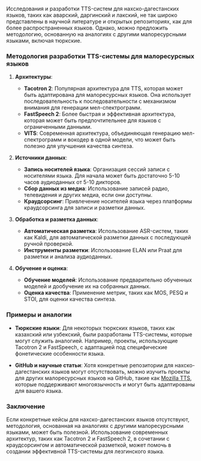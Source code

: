 Исследования и разработки TTS-систем для нахско-дагестанских языков, таких как аварский, даргинский и лакский, не так широко представлены в научной литературе и открытых репозиториях, как для более распространенных языков. Однако, можно предложить методологию, основанную на аналогиях с другими малоресурсными языками, включая тюркские.

### Методология разработки TTS-системы для малоресурсных языков

1. **Архитектуры**:
   - **Tacotron 2**: Популярная архитектура для TTS, которая может быть адаптирована для малоресурсных языков. Она использует последовательность к последовательности с механизмом внимания для генерации мел-спектрограмм.
   - **FastSpeech 2**: Более быстрая и эффективная архитектура, которая может быть предпочтительнее для языков с ограниченными данными.
   - **VITS**: Современная архитектура, объединяющая генерацию мел-спектрограмм и вокодер в одной модели, что может быть полезно для улучшения качества синтеза.

2. **Источники данных**:
   - **Запись носителей языка**: Организация сессий записи с носителями языка. Для начала может быть достаточно 5-10 часов аудиоданных от 5-10 дикторов.
   - **Сбор данных из медиа**: Использование записей радио, телевидения и других медиа, если они доступны.
   - **Краудсорсинг**: Привлечение носителей языка через платформы краудсорсинга для записи и разметки данных.

3. **Обработка и разметка данных**:
   - **Автоматическая разметка**: Использование ASR-систем, таких как Kaldi, для автоматической разметки данных с последующей ручной проверкой.
   - **Инструменты разметки**: Использование ELAN или Praat для разметки и анализа аудиоданных.

4. **Обучение и оценка**:
   - **Обучение моделей**: Использование предварительно обученных моделей и дообучение их на собранных данных.
   - **Оценка качества**: Применение метрик, таких как MOS, PESQ и STOI, для оценки качества синтеза.

### Примеры и аналогии

- **Тюркские языки**: Для некоторых тюркских языков, таких как казахский или узбекский, были разработаны TTS-системы, которые могут служить аналогией. Например, проекты, использующие Tacotron 2 и FastSpeech, с адаптацией под специфические фонетические особенности языка.

- **GitHub и научные статьи**: Хотя конкретные репозитории для нахско-дагестанских языков могут отсутствовать, можно изучить проекты для других малоресурсных языков на GitHub, такие как [Mozilla TTS](https://github.com/mozilla/TTS), которые поддерживают многоязычность и могут быть адаптированы для вашего языка.

### Заключение

Если конкретные кейсы для нахско-дагестанских языков отсутствуют, методология, основанная на аналогиях с другими малоресурсными языками, может быть полезной. Использование современных архитектур, таких как Tacotron 2 и FastSpeech 2, в сочетании с краудсорсингом и автоматической разметкой, может помочь в создании эффективной TTS-системы для лезгинского языка.
